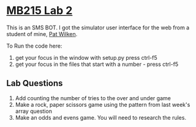 # <a href="https://github.com/rhildred/MB215Lab2" target="_blank">MB215 Lab 2</a>

This is an SMS BOT. I got the simulator user interface for the web from a student of mine, [Pat Wilken](https://patwilken.me/).

To Run the code here:

1. get your focus in the window with setup.py press ctrl-f5
2. get your focus in the files that start with a number - press ctrl-f5

## Lab Questions

1. Add counting the number of tries to the over and under game
2. Make a rock, paper scissors game using the pattern from last week's array question
3. Make an odds and evens game. You will need to research the rules.